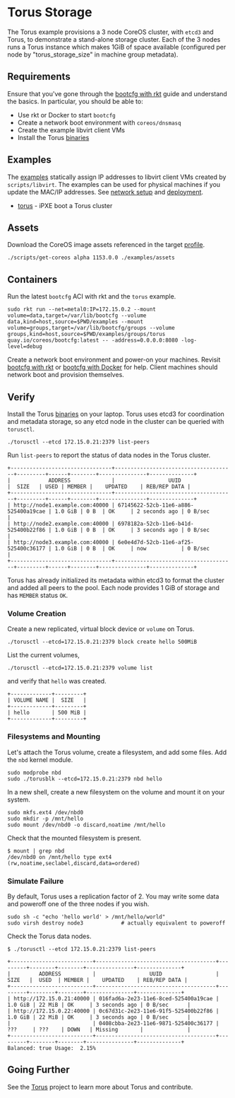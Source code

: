 
# Torus Storage

The Torus example provisions a 3 node CoreOS cluster, with `etcd3` and Torus, to demonstrate a stand-alone storage cluster. Each of the 3 nodes runs a Torus instance which makes 1GiB of space available (configured per node by "torus_storage_size" in machine group metadata).

## Requirements

Ensure that you've gone through the [bootcfg with rkt](getting-started-rkt.md) guide and understand the basics. In particular, you should be able to:

* Use rkt or Docker to start `bootcfg`
* Create a network boot environment with `coreos/dnsmasq`
* Create the example libvirt client VMs
* Install the Torus [binaries](https://github.com/coreos/torus/releases)

## Examples

The [examples](../examples) statically assign IP addresses to libvirt client VMs created by `scripts/libvirt`. The examples can be used for physical machines if you update the MAC/IP addresses. See [network setup](network-setup.md) and [deployment](deployment.md).

* [torus](../examples/groups/torus) - iPXE boot a Torus cluster

## Assets

Download the CoreOS image assets referenced in the target [profile](../examples/profiles).

    ./scripts/get-coreos alpha 1153.0.0 ./examples/assets

## Containers

Run the latest `bootcfg` ACI with rkt and the `torus` example.

    sudo rkt run --net=metal0:IP=172.15.0.2 --mount volume=data,target=/var/lib/bootcfg --volume data,kind=host,source=$PWD/examples --mount volume=groups,target=/var/lib/bootcfg/groups --volume groups,kind=host,source=$PWD/examples/groups/torus quay.io/coreos/bootcfg:latest -- -address=0.0.0.0:8080 -log-level=debug

Create a network boot environment and power-on your machines. Revisit [bootcfg with rkt](getting-started-rkt.md) or [bootcfg with Docker](getting-started-docker.md) for help. Client machines should network boot and provision themselves.

## Verify

Install the Torus [binaries](https://github.com/coreos/torus/releases) on your laptop. Torus uses etcd3 for coordination and metadata storage, so any etcd node in the cluster can be queried with `torusctl`.

    ./torusctl --etcd 172.15.0.21:2379 list-peers

Run `list-peers` to report the status of data nodes in the Torus cluster.

```
+--------------------------------+--------------------------------------+---------+------+--------+---------------+--------------+
|            ADDRESS             |                 UUID                 |  SIZE   | USED | MEMBER |    UPDATED    | REB/REP DATA |
+--------------------------------+--------------------------------------+---------+------+--------+---------------+--------------+
| http://node1.example.com:40000 | 67145622-52cb-11e6-a886-525400a19cae | 1.0 GiB | 0 B  | OK     | 2 seconds ago | 0 B/sec      |
| http://node2.example.com:40000 | 6978182a-52cb-11e6-b41d-525400b22f86 | 1.0 GiB | 0 B  | OK     | 3 seconds ago | 0 B/sec      |
| http://node3.example.com:40000 | 6e0e4d7d-52cb-11e6-af25-525400c36177 | 1.0 GiB | 0 B  | OK     | now           | 0 B/sec      |
+--------------------------------+--------------------------------------+---------+------+--------+---------------+--------------+

```

Torus has already initialized its metadata within etcd3 to format the cluster and added all peers to the pool. Each node provides 1 GiB of storage and has `MEMBER` status `OK`.

### Volume Creation

Create a new replicated, virtual block device or `volume` on Torus.

    ./torusctl --etcd=172.15.0.21:2379 block create hello 500MiB

List the current volumes,

    ./torusctl --etcd=172.15.0.21:2379 volume list

and verify that `hello` was created.

```
+-------------+---------+
| VOLUME NAME |  SIZE   |
+-------------+---------+
| hello       | 500 MiB |
+-------------+---------+
```

### Filesystems and Mounting

Let's attach the Torus volume, create a filesystem, and add some files. Add the `nbd` kernel module.

    sudo modprobe nbd
    sudo ./torusblk --etcd=172.15.0.21:2379 nbd hello

In a new shell, create a new filesystem on the volume and mount it on your system.

    sudo mkfs.ext4 /dev/nbd0
    sudo mkdir -p /mnt/hello
    sudo mount /dev/nbd0 -o discard,noatime /mnt/hello

Check that the mounted filesystem is present.

    $ mount | grep nbd
    /dev/nbd0 on /mnt/hello type ext4 (rw,noatime,seclabel,discard,data=ordered)

### Simulate Failure

By default, Torus uses a replication factor of 2. You may write some data and poweroff one of the three nodes if you wish.

    sudo sh -c "echo 'hello world' > /mnt/hello/world"
    sudo virsh destroy node3            # actually equivalent to poweroff

Check the Torus data nodes.

    $ ./torusctl --etcd 172.15.0.21:2379 list-peers

```
+--------------------------+--------------------------------------+---------+--------+--------+---------------+--------------+
|         ADDRESS          |                 UUID                 |  SIZE   |  USED  | MEMBER |    UPDATED    | REB/REP DATA |
+--------------------------+--------------------------------------+---------+--------+--------+---------------+--------------+
| http://172.15.0.21:40000 | 016fad6a-2e23-11e6-8ced-525400a19cae | 1.0 GiB | 22 MiB | OK     | 3 seconds ago | 0 B/sec      |
| http://172.15.0.22:40000 | 0c67d31c-2e23-11e6-91f5-525400b22f86 | 1.0 GiB | 22 MiB | OK     | 3 seconds ago | 0 B/sec      |
|                          | 0408cbba-2e23-11e6-9871-525400c36177 | ???     | ???    | DOWN   | Missing       |              |
+--------------------------+--------------------------------------+---------+--------+--------+---------------+--------------+
Balanced: true Usage:  2.15%
```

## Going Further

See the [Torus](https://github.com/coreos/torus) project to learn more about Torus and contribute.
